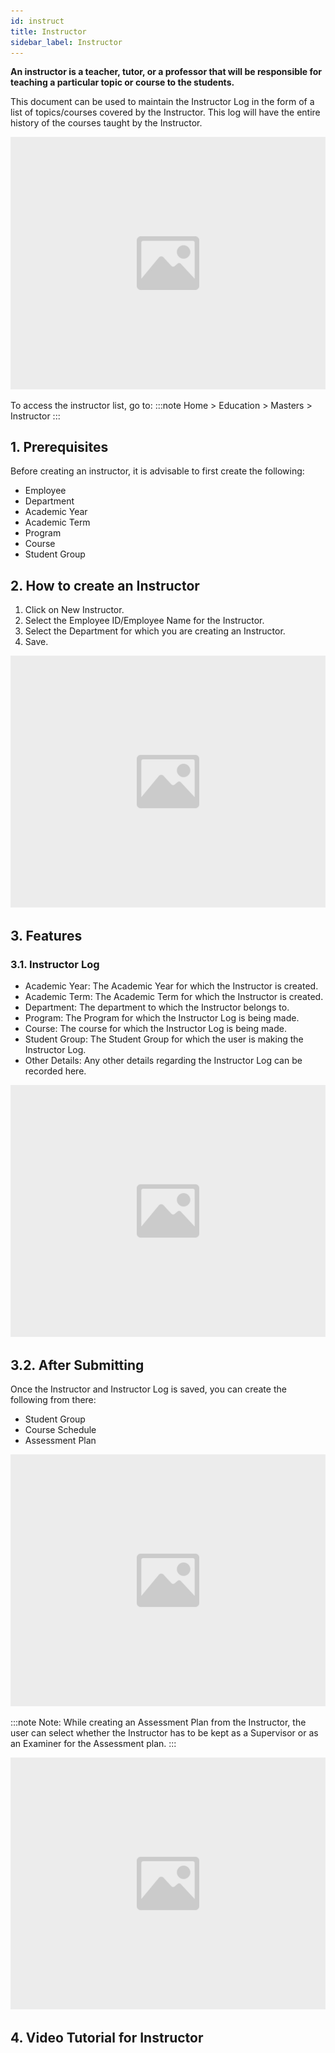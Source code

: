 ```yaml
---
id: instruct
title: Instructor
sidebar_label: Instructor
---
```


**An instructor is a teacher, tutor, or a professor that will be responsible for teaching a particular topic or course to the students.**

This document can be used to maintain the Instructor Log in the form of a list of topics/courses covered by the Instructor. This log will have the entire history of the courses taught by the Instructor.

![image](images/image.jpg)

To access the instructor list, go to:
:::note
Home > Education > Masters > Instructor
:::

## 1. Prerequisites

Before creating an instructor, it is advisable to first create the following:

- Employee
- Department
- Academic Year
- Academic Term
- Program
- Course
- Student Group

## 2. How to create an Instructor

1. Click on New Instructor.
1. Select the Employee ID/Employee Name for the Instructor.
1. Select the Department for which you are creating an Instructor.
1. Save.

![image](images/image.jpg)

## 3. Features

### 3.1. Instructor Log

- Academic Year: The Academic Year for which the Instructor is created.
- Academic Term: The Academic Term for which the Instructor is created.
- Department: The department to which the Instructor belongs to.
- Program: The Program for which the Instructor Log is being made.
- Course: The course for which the Instructor Log is being made.
- Student Group: The Student Group for which the user is making the Instructor Log.
- Other Details: Any other details regarding the Instructor Log can be recorded here.

![image](images/image.jpg)

## 3.2. After Submitting

Once the Instructor and Instructor Log is saved, you can create the following from there:

- Student Group
- Course Schedule
- Assessment Plan

![image](images/image.jpg)

:::note
Note: While creating an Assessment Plan from the Instructor, the user can select whether the Instructor has to be kept as a Supervisor or as an Examiner for the Assessment plan.
:::

![image](images/image.jpg)

## 4. Video Tutorial for Instructor

